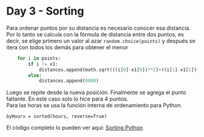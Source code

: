 # Day 3 - Sorting

Para ordenar puntos por su distancia es necesario conocer esa distancia. Por lo tanto se calcula con la fórmula de distancia entre dos puntos, es decir, se elige primero un valor al azar `random.choice(points)` y después se itera con todos los demás para obtener el menor
```python
    for i in points:
        if i != x1:
            distances.append(math.sqrt(((i[0]-x1[0])**2)+((i[1]-x1[1])**2)))
        else:
            distances.append(8000)
```
Luego se repite desde la nueva posición. Finalmente se agrega el punto faltante. En este caso solo lo hice para 4 puntos.  
Para las horas se usa la función interna de ordenamiento para Python.

`byHours = sorted(hours, reverse=True)`

El código completo lo pueden ver aqui: [Sorting Python](./ordenamiento.py)